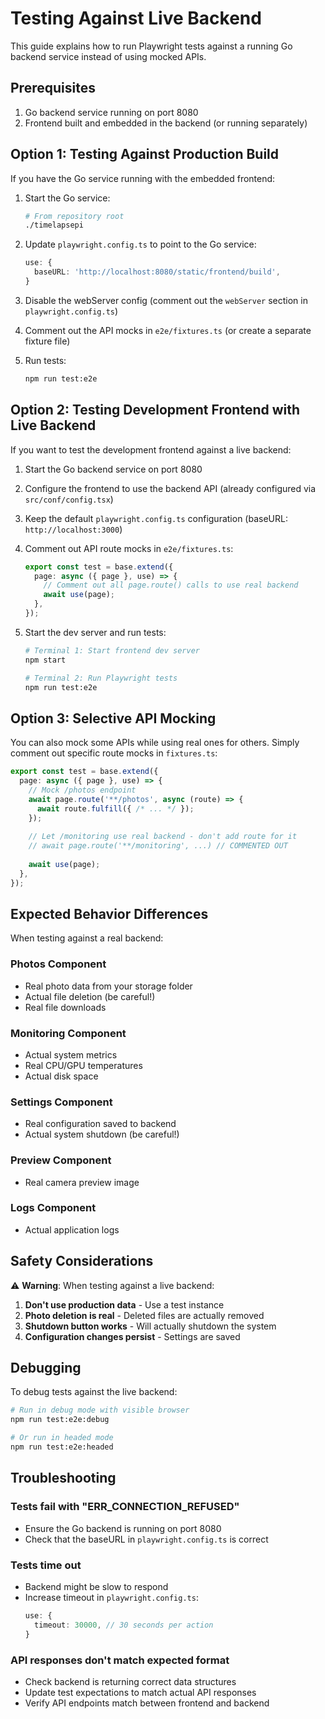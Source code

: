 # Testing Against Live Backend

This guide explains how to run Playwright tests against a running Go backend service instead of using mocked APIs.

## Prerequisites

1. Go backend service running on port 8080
2. Frontend built and embedded in the backend (or running separately)

## Option 1: Testing Against Production Build

If you have the Go service running with the embedded frontend:

1. Start the Go service:
   ```bash
   # From repository root
   ./timelapsepi
   ```

2. Update `playwright.config.ts` to point to the Go service:
   ```typescript
   use: {
     baseURL: 'http://localhost:8080/static/frontend/build',
   }
   ```

3. Disable the webServer config (comment out the `webServer` section in `playwright.config.ts`)

4. Comment out the API mocks in `e2e/fixtures.ts` (or create a separate fixture file)

5. Run tests:
   ```bash
   npm run test:e2e
   ```

## Option 2: Testing Development Frontend with Live Backend

If you want to test the development frontend against a live backend:

1. Start the Go backend service on port 8080

2. Configure the frontend to use the backend API (already configured via `src/conf/config.tsx`)

3. Keep the default `playwright.config.ts` configuration (baseURL: `http://localhost:3000`)

4. Comment out API route mocks in `e2e/fixtures.ts`:
   ```typescript
   export const test = base.extend({
     page: async ({ page }, use) => {
       // Comment out all page.route() calls to use real backend
       await use(page);
     },
   });
   ```

5. Start the dev server and run tests:
   ```bash
   # Terminal 1: Start frontend dev server
   npm start
   
   # Terminal 2: Run Playwright tests
   npm run test:e2e
   ```

## Option 3: Selective API Mocking

You can also mock some APIs while using real ones for others. Simply comment out specific route mocks in `fixtures.ts`:

```typescript
export const test = base.extend({
  page: async ({ page }, use) => {
    // Mock /photos endpoint
    await page.route('**/photos', async (route) => {
      await route.fulfill({ /* ... */ });
    });
    
    // Let /monitoring use real backend - don't add route for it
    // await page.route('**/monitoring', ...) // COMMENTED OUT
    
    await use(page);
  },
});
```

## Expected Behavior Differences

When testing against a real backend:

### Photos Component
- Real photo data from your storage folder
- Actual file deletion (be careful!)
- Real file downloads

### Monitoring Component
- Actual system metrics
- Real CPU/GPU temperatures
- Actual disk space

### Settings Component
- Real configuration saved to backend
- Actual system shutdown (be careful!)

### Preview Component
- Real camera preview image

### Logs Component
- Actual application logs

## Safety Considerations

⚠️ **Warning**: When testing against a live backend:

1. **Don't use production data** - Use a test instance
2. **Photo deletion is real** - Deleted files are actually removed
3. **Shutdown button works** - Will actually shutdown the system
4. **Configuration changes persist** - Settings are saved

## Debugging

To debug tests against the live backend:

```bash
# Run in debug mode with visible browser
npm run test:e2e:debug

# Or run in headed mode
npm run test:e2e:headed
```

## Troubleshooting

### Tests fail with "ERR_CONNECTION_REFUSED"
- Ensure the Go backend is running on port 8080
- Check that the baseURL in `playwright.config.ts` is correct

### Tests time out
- Backend might be slow to respond
- Increase timeout in `playwright.config.ts`:
  ```typescript
  use: {
    timeout: 30000, // 30 seconds per action
  }
  ```

### API responses don't match expected format
- Check backend is returning correct data structures
- Update test expectations to match actual API responses
- Verify API endpoints match between frontend and backend

